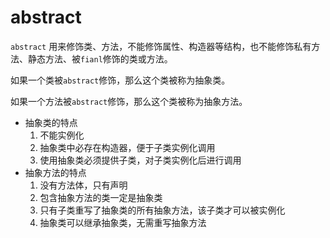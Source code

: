 # abstract

`abstract` 用来修饰类、方法，不能修饰属性、构造器等结构，也不能修饰私有方法、静态方法、被`fianl`修饰的类或方法。

如果一个类被`abstract`修饰，那么这个类被称为抽象类。

如果一个方法被`abstract`修饰，那么这个类被称为抽象方法。

* 抽象类的特点
  1. 不能实例化
  2. 抽象类中必存在构造器，便于子类实例化调用
  3. 使用抽象类必须提供子类，对子类实例化后进行调用
* 抽象方法的特点
  1. 没有方法体，只有声明
  2. 包含抽象方法的类一定是抽象类
  3. 只有子类重写了抽象类的所有抽象方法，该子类才可以被实例化
  4. 抽象类可以继承抽象类，无需重写抽象方法

